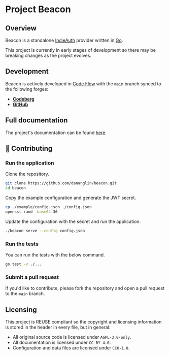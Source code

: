 <!--
SPDX-FileCopyrightText: 2024 2024 Dan Anglin <d.n.i.anglin@gmail.com>

SPDX-License-Identifier: CC-BY-4.0
-->

# Project Beacon

## Overview

Beacon is a standalone [IndieAuth](https://indieauth.net/) provider written in [Go](https://go.dev/).

This project is currently in early stages of development so there may be breaking changes as the project evolves.

## Development

Beacon is actively developed in [Code Flow](https://codeflow.dananglin.me.uk/apollo/beacon) with the `main` branch synced to the following forges:

- [**Codeberg**](https://codeberg.org/dananglin/beacon)
- [**GitHub**](https://github.com/dananglin/beacon)

## Full documentation

The project's documentation can be found [here](https://dananglin.me.uk/projects/beacon/).

## 🤝 Contributing

### Run the application

Clone the repository.

```bash
git clone https://github.com/dananglin/beacon.git
cd beacon
```

Copy the example configuration and generate the JWT secret.

```bash
cp ./example/config.json ./config.json
openssl rand -base64 36
```

Update the configuration with the secret and run the application.

```bash
./beacon serve --config config.json
```

### Run the tests

You can run the tests with the below command.

```bash
go test -v ./...
```

### Submit a pull request

If you'd like to contribute, please fork the repository and open a pull request to the `main` branch.

## Licensing

This project is REUSE compliant so the copyright and licensing information is stored in the header in every file,
but in general:

- All original source code is licensed under `AGPL-3.0-only`.
- All documentation is licensed under `CC-BY-4.0`.
- Configuration and data files are licensed under `CC0-1.0`.
